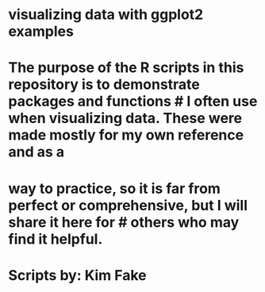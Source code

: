 # visualizing data with ggplot2 examples
#
# The purpose of the R scripts in this repository is to demonstrate packages and functions # I often use when visualizing data. These were made mostly for my own reference and as a
# way to practice, so it is far from perfect or comprehensive, but I will share it here for # others who may find it helpful.
# 
# Scripts by: Kim Fake

